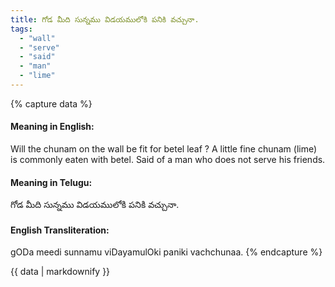 ```yaml
---
title: గోడ మీది సున్నము విడయములోకి పనికి వచ్చునా.
tags:
  - "wall"
  - "serve"
  - "said"
  - "man"
  - "lime"
---
```


{% capture data %}
#### Meaning in English:
Will the chunam on the wall be fit for betel leaf ?
A little fine chunam (lime) is commonly eaten with betel.
Said of a man who does not serve his friends.

#### Meaning in Telugu:
గోడ మీది సున్నము విడయములోకి పనికి వచ్చునా.

#### English Transliteration:
gODa meedi sunnamu viDayamulOki paniki vachchunaa.
{% endcapture %}

<div class="notice">{{ data | markdownify }}</div>

